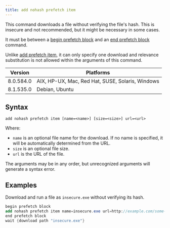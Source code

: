 ```yaml
---
title: add nohash prefetch item
---
```


This command downloads a file without verifying the file's hash. This is
insecure and not recommended, but it might be necessary in some cases.

It must be between a [begin prefetch block](./begin-prefetch-block.html) and an
[end prefetch block](./end-prefetch-block.html) command.

Unlike [add prefetch item](./add-prefetch-item.html), it can only specify one
download and relevance substitution is not allowed within the arguments of this
command.

Version | Platforms
--- | ---
8.0.584.0 | AIX, HP-UX, Mac, Red Hat, SUSE, Solaris, Windows
8.1.535.0 | Debian, Ubuntu

## Syntax

    add nohash prefetch item [name=<name>] [size=<size>] url=<url>

Where:

* `name` is an optional file name for the download. If no name is specified, it will be automatically determined from the URL.
* `size` is an optional file size.
* `url` is the URL of the file.

The arguments may be in any order, but unrecognized arguments will generate a
syntax error.

## Examples

Download and run a file as `insecure.exe` without verifying its hash.

```actionscript
begin prefetch block
add nohash prefetch item name=insecure.exe url=http://example.com/some-file
end prefetch block
wait {download path "insecure.exe"}
```
